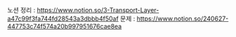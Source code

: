 노션 정리 : https://www.notion.so/3-Transport-Layer-a47c99f3fa744fd28543a3dbbb4f50af
문제 : https://www.notion.so/240627-447753c74f574a20b997951676cae8ea
